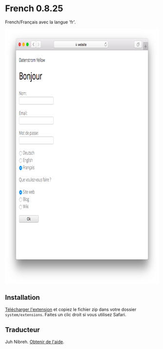 French 0.8.25
=============
French/Français avec la langue 'fr'.

<p align="center"><img src="french-screenshot.png?raw=true" width="795" height="836" alt="Screenshot"></p>

## Installation

[Télécharger l'extension](https://github.com/datenstrom/yellow-extensions/raw/master/zip/french.zip) et copiez le fichier zip dans votre dossier `system/extensions`. Faites un clic droit si vous utilisez Safari.

## Traducteur

Juh Nibreh. [Obtenir de l'aide](https://datenstrom.se/yellow/help/).
